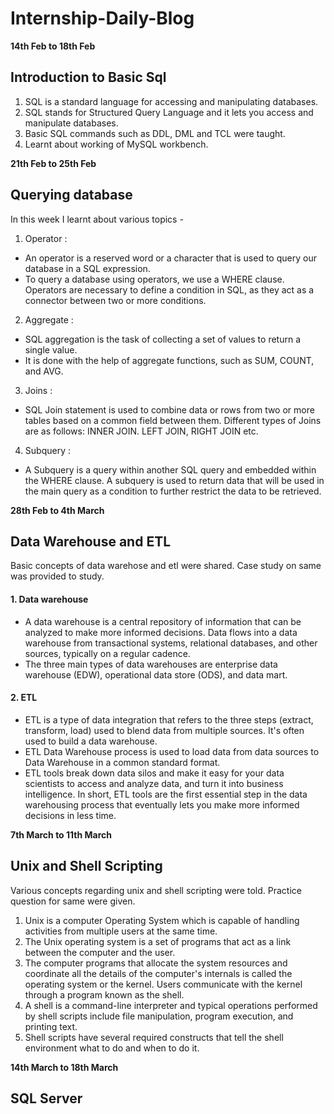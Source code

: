 # Internship-Daily-Blog
<!----------------------------------------------------------------------------------------------------------------------------->

**14th Feb to 18th Feb**
## Introduction to Basic Sql
1. SQL is a standard language for accessing and manipulating databases.
2. SQL stands for Structured Query Language and it lets you access and manipulate databases.
3. Basic SQL commands such as DDL, DML and TCL were taught.
4. Learnt about working of MySQL workbench.

<!----------------------------------------------------------------------------------------------------------------------------->

**21th Feb to 25th Feb**
## Querying database
In this week I learnt about various topics - 
1. Operator :
- An operator is a reserved word or a character that is used to query our database in a SQL expression.
- To query a database using operators, we use a WHERE clause. Operators are necessary to define a condition in SQL, as they act as a connector between two or more conditions.

2. Aggregate :
- SQL aggregation is the task of collecting a set of values to return a single value. 
- It is done with the help of aggregate functions, such as SUM, COUNT, and AVG.

3. Joins :
- SQL Join statement is used to combine data or rows from two or more tables based on a common field between them. Different types of Joins are as follows: INNER JOIN. LEFT JOIN, RIGHT JOIN etc.

4. Subquery : 
- A Subquery is a query within another SQL query and embedded within the WHERE clause. A subquery is used to return data that will be used in the main query as a condition to further restrict the data to be retrieved.

<!----------------------------------------------------------------------------------------------------------------------------->

**28th Feb to 4th March**
## Data Warehouse and ETL
Basic concepts of data warehose and etl were shared. Case study on same was provided to study.
#### 1. Data warehouse
- A data warehouse is a central repository of information that can be analyzed to make more informed decisions. Data flows into a data warehouse from transactional systems, relational databases, and other sources, typically on a regular cadence.
- The three main types of data warehouses are enterprise data warehouse (EDW), operational data store (ODS), and data mart.

#### 2. ETL
- ETL is a type of data integration that refers to the three steps (extract, transform, load) used to blend data from multiple sources. It's often used to build a data warehouse.
- ETL Data Warehouse process is used to load data from data sources to Data Warehouse in a common standard format. 
- ETL tools break down data silos and make it easy for your data scientists to access and analyze data, and turn it into business intelligence. In short, ETL tools are the first essential step in the data warehousing process that eventually lets you make more informed decisions in less time.

<!----------------------------------------------------------------------------------------------------------------------------->

**7th March to 11th March**
## Unix and Shell Scripting
Various concepts regarding unix and shell scripting were told. Practice question for same were given.
1. Unix is a computer Operating System which is capable of handling activities from multiple users at the same time. 
2. The Unix operating system is a set of programs that act as a link between the computer and the user.
3. The computer programs that allocate the system resources and coordinate all the details of the computer's internals is called the operating system or the kernel. Users communicate with the kernel through a program known as the shell. 
4. A shell is a command-line interpreter and typical operations performed by shell scripts include file manipulation, program execution, and printing text.
5. Shell scripts have several required constructs that tell the shell environment what to do and when to do it. 

<!----------------------------------------------------------------------------------------------------------------------------->

**14th March to 18th March**
## SQL Server 



